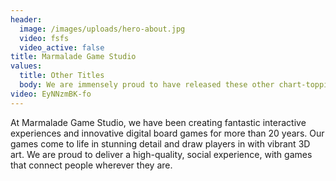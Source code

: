 ```yaml
---
header:
  image: /images/uploads/hero-about.jpg
  video: fsfs
  video_active: false
title: Marmalade Game Studio
values:
  title: Other Titles
  body: We are immensely proud to have released these other chart-topping titles...
video: EyNNzmBK-fo
---
```


At Marmalade Game Studio, we have been creating fantastic interactive experiences and innovative digital board games for more than 20 years. Our games come to life in stunning detail and draw players in with vibrant 3D art. We are proud to deliver a high-quality, social experience, with games that connect people wherever they are. 

